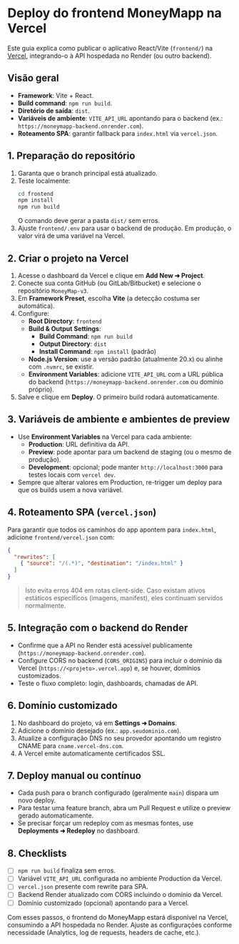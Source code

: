 # Deploy do frontend MoneyMapp na Vercel

Este guia explica como publicar o aplicativo React/Vite (`frontend/`) na [Vercel](https://vercel.com/), integrando-o à API hospedada no Render (ou outro backend).

## Visão geral

- **Framework**: Vite + React.
- **Build command**: `npm run build`.
- **Diretório de saída**: `dist`.
- **Variáveis de ambiente**: `VITE_API_URL` apontando para o backend (ex.: `https://moneymapp-backend.onrender.com`).
- **Roteamento SPA**: garantir fallback para `index.html` via `vercel.json`.

## 1. Preparação do repositório

1. Garanta que o branch principal está atualizado.
2. Teste localmente:
   ```bash
   cd frontend
   npm install
   npm run build
   ```
   O comando deve gerar a pasta `dist/` sem erros.
3. Ajuste `frontend/.env` para usar o backend de produção. Em produção, o valor virá de uma variável na Vercel.

## 2. Criar o projeto na Vercel

1. Acesse o dashboard da Vercel e clique em **Add New ➜ Project**.
2. Conecte sua conta GitHub (ou GitLab/Bitbucket) e selecione o repositório `MoneyMap-v3`.
3. Em **Framework Preset**, escolha **Vite** (a detecção costuma ser automática).
4. Configure:
   - **Root Directory**: `frontend`
   - **Build & Output Settings**:
     - **Build Command**: `npm run build`
     - **Output Directory**: `dist`
     - **Install Command**: `npm install` (padrão)
   - **Node.js Version**: use a versão padrão (atualmente 20.x) ou alinhe com `.nvmrc`, se existir.
   - **Environment Variables**: adicione `VITE_API_URL` com a URL pública do backend (`https://moneymapp-backend.onrender.com` ou domínio próprio).
5. Salve e clique em **Deploy**. O primeiro build rodará automaticamente.

## 3. Variáveis de ambiente e ambientes de preview

- Use **Environment Variables** na Vercel para cada ambiente:
  - **Production**: URL definitiva da API.
  - **Preview**: pode apontar para um backend de staging (ou o mesmo de produção).
  - **Development**: opcional; pode manter `http://localhost:3000` para testes locais com `vercel dev`.
- Sempre que alterar valores em Production, re-trigger um deploy para que os builds usem a nova variável.

## 4. Roteamento SPA (`vercel.json`)

Para garantir que todos os caminhos do app apontem para `index.html`, adicione `frontend/vercel.json` com:

```json
{
  "rewrites": [
    { "source": "/(.*)", "destination": "/index.html" }
  ]
}
```

> Isto evita erros 404 em rotas client-side. Caso existam ativos estáticos específicos (imagens, manifest), eles continuam servidos normalmente.

## 5. Integração com o backend do Render

- Confirme que a API no Render está acessível publicamente (`https://moneymapp-backend.onrender.com`).
- Configure CORS no backend (`CORS_ORIGINS`) para incluir o domínio da Vercel (`https://<projeto>.vercel.app`) e, se houver, domínios customizados.
- Teste o fluxo completo: login, dashboards, chamadas de API.

## 6. Domínio customizado

1. No dashboard do projeto, vá em **Settings ➜ Domains**.
2. Adicione o domínio desejado (ex.: `app.seudominio.com`).
3. Atualize a configuração DNS no seu provedor apontando um registro CNAME para `cname.vercel-dns.com`.
4. A Vercel emite automaticamente certificados SSL.

## 7. Deploy manual ou contínuo

- Cada push para o branch configurado (geralmente `main`) dispara um novo deploy.
- Para testar uma feature branch, abra um Pull Request e utilize o preview gerado automaticamente.
- Se precisar forçar um redeploy com as mesmas fontes, use **Deployments ➜ Redeploy** no dashboard.

## 8. Checklists

- [ ] `npm run build` finaliza sem erros.
- [ ] Variável `VITE_API_URL` configurada no ambiente Production da Vercel.
- [ ] `vercel.json` presente com rewrite para SPA.
- [ ] Backend Render atualizado com CORS incluindo o domínio da Vercel.
- [ ] Domínio customizado (opcional) apontando para a Vercel.

Com esses passos, o frontend do MoneyMapp estará disponível na Vercel, consumindo a API hospedada no Render. Ajuste as configurações conforme necessidade (Analytics, log de requests, headers de cache, etc.).
